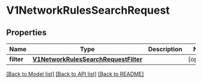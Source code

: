 # V1NetworkRulesSearchRequest

## Properties
Name | Type | Description | Notes
------------ | ------------- | ------------- | -------------
**filter** | [**V1NetworkRulesSearchRequestFilter**](V1NetworkRulesSearchRequestFilter.md) |  | [optional] 

[[Back to Model list]](../README.md#documentation-for-models) [[Back to API list]](../README.md#documentation-for-api-endpoints) [[Back to README]](../README.md)

